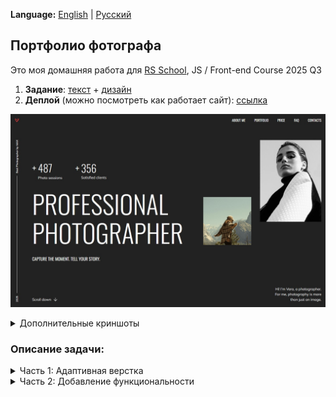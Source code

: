**Language:** [English](README_en.md) | [Русский](README.md)

## Портфолио фотографа
Это моя домашняя работа для [RS School](https://rs.school/), JS / Front-end Course 2025 Q3

1. **Задание**: [текст](https://github.com/rolling-scopes-school/tasks/blob/master/stage1/tasks/portfolio/portfolio-part-1.md) + [дизайн](https://www.figma.com/design/iFsApEUsf6tPwXas56gOiT/Portfolio?node-id=26-1637&t=L9uya9x6r8IlKFzP-0)
2. **Деплой** (можно посмотреть как работает сайт): [ссылка](https://thefoxtale.github.io/portfolio/)

![Главная](assets/screenshots/main.jpg)

<details>
<summary>Дополнительные криншоты</summary>

![Средний](assets/screenshots/medium.jpg)
![Маленький](assets/screenshots/small.jpg)
</details>

### Описание задачи:

<details>
<summary>Часть 1: Адаптивная верстка</summary>

1. Верстка разделов страницы соответствует дизайну при ширине экрана 1440px и выше: <b>+40</b>
    - [x] заголовок: <b>+4</b>
    - [x] раздел Hero: <b>+4</b>
    - [x] раздел About: <b>+4</b>
    - [x] раздел Portfolio: <b>+4</b>
    - [x] раздел Price: <b>+4</b>
    - [x] раздел FAQ: <b>+4</b>
    - [x] подвал: <b>+4</b>
    - [x] При масштабировании страницы браузера (<100%) или увеличении ширины страницы (>1440px) верстка страницы (кроме содержимого слайдера) центрируется, а не смещается в сторону и не растягивается на всю ширину: <b>+6</b>
    - [x] Фоновый цвет разделов растягивается на всю ширину экрана: <b>+6</b>


2. Верстка разделов страницы соответствует дизайну при ширине экрана 768px: <b>+28</b>
    - [x] заголовок: <b>+4</b>
    - [x] раздел Hero: <b>+4</b>
    - [x] раздел About: <b>+4</b>
    - [x] раздел Portfolio: <b>+4</b>
    - [x] раздел Price: <b>+4</b>
    - [x] раздел FAQ: <b>+4</b>
    - [x] подвал: <b>+4</b>


3. Верстка разделов страницы соответствует дизайну при ширине экрана 380px: <b>+28</b>
    - [x] заголовок: <b>+4</b>
    - [x] раздел Hero: <b>+4</b>
    - [x] раздел About: <b>+4</b>
    - [x] раздел Portfolio: <b>+4</b>
    - [x] раздел Price: <b>+4</b>
    - [x] раздел FAQ: <b>+4</b>
    - [x] подвал: <b>+4</b>


4. При любой ширине между 1440px и 380px не появляется горизонтальная полоса прокрутки. Весь контент страницы отображается точно так, как задумано в дизайне — ничего не обрезается, не удаляется и не смещается: <b>+12</b>
    - [x] нет горизонтальной полосы прокрутки при изменении ширины экрана от 1440px до 768px: <b>+6</b>
    - [x] нет горизонтальной полосы прокрутки при изменении ширины экрана от 768px до 380px: <b>+6</b>


5. При плавном изменении размера окна браузера от 1440px до 380px верстка занимает всю ширину окна (включая указанные отступы), элементы корректно изменяют свои размеры и позиции без полного масштабирования, ни один элемент не накладывается на другой, изображения сохраняют правильные пропорции:
    - [x] <b>+8</b>


6. При ширине экрана 768px меню и навигационные ссылки в заголовке скрываются, и отображается иконка бургер-меню:
    - [x] <b>+4</b> (Примечание: Активация иконки бургер-меню на этом этапе не оценивается.)


7. Интерактивность: <b>+26</b>
    - [x] Плавная прокрутка с помощью якорных ссылок: <b>+4</b>
    - [x] Интерактивность ссылок и кнопок реализована в соответствии с макетом Figma. Интерактивность включает не только изменение внешнего вида курсора (например, с помощью свойства cursor: pointer), но и использование других визуальных эффектов (таких как изменение цвета фона или цвета шрифта), в соответствии с Styleguide в макете Figma. Если интерактивность не указана в Styleguide, достаточно свойства cursor: pointer: <b>+4</b>
    - [x] Каждая Package-card в разделе Packages & Pricing интерактивна (цвет границы и кнопки) при наведении на любую область карточки: <b>+6</b>
    - [x] Каждый заголовок аккордеона в разделе FAQ интерактивен (цвет названия и знака "плюс") при наведении на любую область заголовка, кроме содержимого этого аккордеона: <b>+6</b> (Примечание: Открытие/закрытие разделов аккордеона на этом этапе не оценивается.)
    - [x] Обязательное требование для интерактивности: плавное изменение внешнего вида элемента при наведении, без влияния на соседние элементы: <b>+2</b>
    - [x] Эффекты наведения активны на настольных устройствах (согласно типу устройства Desktop в DevTools) и отключены для мобильных устройств (согласно типу устройства Mobile в DevTools): <b>+4</b>


8. Проверка валидности страницы: <b>+14</b>
    - [x] Верстка страницы проверена и не содержит ошибок согласно W3C Validator (https://validator.w3.org/): <b>+6</b>
        - Валидная разметка проверенной страницы соответствует сообщению "Document checking completed. No errors or warnings to show." В этом случае выставляется полное количество баллов за проверенную страницу (+6).
        - Если есть предупреждения, но нет ошибок, выставляется половина баллов (+3) за проверенную страницу
    - [x] На страницу добавлена Favicon: <b>+4</b>
    - [x] Только один h1 на странице: <b>+4</b>
</details>

<details>
<summary>Часть 2: Добавление функциональности</summary>

1. Реализация бургер-меню: +40
    - [x] При 768px и ниже навигационная панель скрывается, и появляется иконка меню (так называемое "бургер-меню"): +4
    - [x] Иконка меню создана с помощью HTML и CSS без использования изображений/svg: +4
    - [x] При клике на иконку меню справа выезжает блок меню, а иконка меню плавно превращается в крестик: +4
    - [x] Блок меню занимает всю доступную область экрана ниже блока <header>: +4
    - [x] Размещение и размеры элементов в блоке меню соответствуют макету (горизонтальное и вертикальное центрирование пунктов меню): +4
    - [x] При клике на крестик блок меню плавно скрывается, уезжая вправо за пределы экрана, а крестик плавно превращается в иконку меню (параллельные линии): +4
    - [x] При клике на любую ссылку в меню блок меню плавно скрывается вправо, а крестик плавно превращается в иконку меню (параллельные линии): +4
    - [x] Ссылки плавно прокручивают к своим якорным точкам: +4
    - [x] Страница за открытым меню не прокручивается. После закрытия меню прокрутка снова работает: +4
    - [x] Выше 768px и иконка меню, и меню скрываются, и отображается стандартная навигационная панель: +4


2. Реализация слайдера: +40
    - [x] По умолчанию дорожка слайдера должна быть горизонтально отцентрирована на странице: +4
    - [x] На десктопе прокрутка слайдера активируется автоматически при наведении курсора на левую или правую область: +8
    - [x] На десктопе активная область для прокрутки слайдера составляет ~30% ширины экрана с каждой стороны: +8
    - [x] На десктопе оставшаяся область в центре неактивна: +4
    - [x] На мобильных устройствах слайдер прокручивается свайпом пальца: +8
    - [x] Конечные позиции слайдера выровнены с контентом страницы с обеих сторон. Прокрутка заблокирована за этими точками: +8


3. Реализация аккордеонов в разделе FAQ: +24
    - [x] По умолчанию первый блок аккордеона открыт: +4
    - [x] Можно открыть или закрыть аккордеон, кликнув в любом месте его заголовка: +4
    - [x] Только один аккордеон может быть открыт одновременно (открытие нового закрывает предыдущий): +8
    - [x] Состояние аккордеона сохраняется после перезагрузки страницы (открывается последний активный блок): +8


4. Реализация модальных окон: +22
    - [x] Модальное окно открывается при клике на любую кнопку "BOOK NOW" в карточках раздела Packages & Pricing: +6
    - [x] Часть страницы за пределами модального окна затемнена: +4
    - [x] При открытом модальном окне вертикальная прокрутка страницы становится неактивной; при закрытии снова становится активной: +4
    - [x] Клик как вне модального окна, так и на кнопку закрытия закрывает его: +4
    - [x] Модальное окно отцентрировано по обеим осям, размеры элементов модального окна и их верстка соответствуют дизайну: +4


5. Реализация кнопки прокрутки вниз: +4
    - [x] При клике на кнопку страница прокручивается к разделу About: +4
</details>